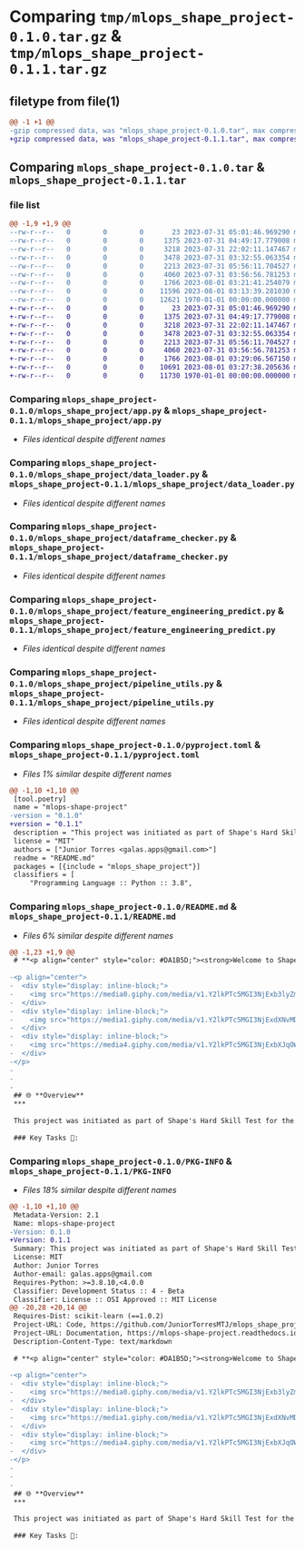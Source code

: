 # Comparing `tmp/mlops_shape_project-0.1.0.tar.gz` & `tmp/mlops_shape_project-0.1.1.tar.gz`

## filetype from file(1)

```diff
@@ -1 +1 @@
-gzip compressed data, was "mlops_shape_project-0.1.0.tar", max compression
+gzip compressed data, was "mlops_shape_project-0.1.1.tar", max compression
```

## Comparing `mlops_shape_project-0.1.0.tar` & `mlops_shape_project-0.1.1.tar`

### file list

```diff
@@ -1,9 +1,9 @@
--rw-r--r--   0        0        0       23 2023-07-31 05:01:46.969290 mlops_shape_project-0.1.0/mlops_shape_project/__init__.py
--rw-r--r--   0        0        0     1375 2023-07-31 04:49:17.779008 mlops_shape_project-0.1.0/mlops_shape_project/app.py
--rw-r--r--   0        0        0     3218 2023-07-31 22:02:11.147467 mlops_shape_project-0.1.0/mlops_shape_project/data_loader.py
--rw-r--r--   0        0        0     3478 2023-07-31 03:32:55.063354 mlops_shape_project-0.1.0/mlops_shape_project/dataframe_checker.py
--rw-r--r--   0        0        0     2213 2023-07-31 05:56:11.704527 mlops_shape_project-0.1.0/mlops_shape_project/feature_engineering_predict.py
--rw-r--r--   0        0        0     4060 2023-07-31 03:56:56.781253 mlops_shape_project-0.1.0/mlops_shape_project/pipeline_utils.py
--rw-r--r--   0        0        0     1766 2023-08-01 03:21:41.254079 mlops_shape_project-0.1.0/pyproject.toml
--rw-r--r--   0        0        0    11596 2023-08-01 03:13:39.281030 mlops_shape_project-0.1.0/README.md
--rw-r--r--   0        0        0    12621 1970-01-01 00:00:00.000000 mlops_shape_project-0.1.0/PKG-INFO
+-rw-r--r--   0        0        0       23 2023-07-31 05:01:46.969290 mlops_shape_project-0.1.1/mlops_shape_project/__init__.py
+-rw-r--r--   0        0        0     1375 2023-07-31 04:49:17.779008 mlops_shape_project-0.1.1/mlops_shape_project/app.py
+-rw-r--r--   0        0        0     3218 2023-07-31 22:02:11.147467 mlops_shape_project-0.1.1/mlops_shape_project/data_loader.py
+-rw-r--r--   0        0        0     3478 2023-07-31 03:32:55.063354 mlops_shape_project-0.1.1/mlops_shape_project/dataframe_checker.py
+-rw-r--r--   0        0        0     2213 2023-07-31 05:56:11.704527 mlops_shape_project-0.1.1/mlops_shape_project/feature_engineering_predict.py
+-rw-r--r--   0        0        0     4060 2023-07-31 03:56:56.781253 mlops_shape_project-0.1.1/mlops_shape_project/pipeline_utils.py
+-rw-r--r--   0        0        0     1766 2023-08-01 03:29:06.567150 mlops_shape_project-0.1.1/pyproject.toml
+-rw-r--r--   0        0        0    10691 2023-08-01 03:27:38.205636 mlops_shape_project-0.1.1/README.md
+-rw-r--r--   0        0        0    11730 1970-01-01 00:00:00.000000 mlops_shape_project-0.1.1/PKG-INFO
```

### Comparing `mlops_shape_project-0.1.0/mlops_shape_project/app.py` & `mlops_shape_project-0.1.1/mlops_shape_project/app.py`

 * *Files identical despite different names*

### Comparing `mlops_shape_project-0.1.0/mlops_shape_project/data_loader.py` & `mlops_shape_project-0.1.1/mlops_shape_project/data_loader.py`

 * *Files identical despite different names*

### Comparing `mlops_shape_project-0.1.0/mlops_shape_project/dataframe_checker.py` & `mlops_shape_project-0.1.1/mlops_shape_project/dataframe_checker.py`

 * *Files identical despite different names*

### Comparing `mlops_shape_project-0.1.0/mlops_shape_project/feature_engineering_predict.py` & `mlops_shape_project-0.1.1/mlops_shape_project/feature_engineering_predict.py`

 * *Files identical despite different names*

### Comparing `mlops_shape_project-0.1.0/mlops_shape_project/pipeline_utils.py` & `mlops_shape_project-0.1.1/mlops_shape_project/pipeline_utils.py`

 * *Files identical despite different names*

### Comparing `mlops_shape_project-0.1.0/pyproject.toml` & `mlops_shape_project-0.1.1/pyproject.toml`

 * *Files 1% similar despite different names*

```diff
@@ -1,10 +1,10 @@
 [tool.poetry]
 name = "mlops-shape-project"
-version = "0.1.0"
+version = "0.1.1"
 description = "This project was initiated as part of Shape's Hard Skill Test for the Machine Learning Engineer role. The core objective was to take an initial script named `job_test_challenge.py` and transform it into a more organized 📐, maintainable 🛠️, and production-ready codebase."
 license = "MIT"
 authors = ["Junior Torres <galas.apps@gmail.com>"]
 readme = "README.md"
 packages = [{include = "mlops_shape_project"}]
 classifiers = [
     "Programming Language :: Python :: 3.8",
```

### Comparing `mlops_shape_project-0.1.0/README.md` & `mlops_shape_project-0.1.1/README.md`

 * *Files 6% similar despite different names*

```diff
@@ -1,23 +1,9 @@
 # **<p align="center" style="color: #DA1B5D;"><strong>Welcome to Shape MLOps Project</strong></p>**
 
-<p align="center">
-  <div style="display: inline-block;">
-    <img src="https://media0.giphy.com/media/v1.Y2lkPTc5MGI3NjExb3lyZmtrZXV3azB2czlreWhsczNhbnVucGEwcGphZXVybXdjZm0wcyZlcD12MV9pbnRlcm5hbF9naWZfYnlfaWQmY3Q9cw/BY68rPj9r8oeiu0mmf/giphy.gif" min-width="300px" max-width="100px" width="200px">
-  </div>
-  <div style="display: inline-block;">
-    <img src="https://media1.giphy.com/media/v1.Y2lkPTc5MGI3NjExdXNvMDliZjNhM28ycGptdjB1MTQ0ZXJlNjJieTh1bjl4ZDBlOTE1eCZlcD12MV9pbnRlcm5hbF9naWZfYnlfaWQmY3Q9cw/9sJOHm62hrvNNTU1g4/giphy.gif" min-width="300px" max-width="100px" width="180px">
-  </div>
-  <div style="display: inline-block;">
-    <img src="https://media4.giphy.com/media/v1.Y2lkPTc5MGI3NjExbXJqOW5sYjlnbms0b3JlZHp2dnkzdDl2YzN0Y2QxZG05cjIxb3pqNCZlcD12MV9pbnRlcm5hbF9naWZfYnlfaWQmY3Q9cw/KyXBkm9V8df6yD6HVF/giphy.gif" min-width="300px" max-width="100px" width="100px">
-  </div>
-</p>
-
-
-
 ## 🌐 **Overview** 
 ***
 
 This project was initiated as part of Shape's Hard Skill Test for the Machine Learning Engineer role. The core objective was to take an initial script named `job_test_challenge.py` and transform it into a more organized 📐, maintainable 🛠️, and production-ready codebase, all the while preserving its primary functionality. The envisioned transformation entailed the integration of best practices, robust documentation 📄, and a modularized (preferentially object-oriented 📦) design to render the code apt for product release.
 
 ### Key Tasks 🔑:
```

### Comparing `mlops_shape_project-0.1.0/PKG-INFO` & `mlops_shape_project-0.1.1/PKG-INFO`

 * *Files 18% similar despite different names*

```diff
@@ -1,10 +1,10 @@
 Metadata-Version: 2.1
 Name: mlops-shape-project
-Version: 0.1.0
+Version: 0.1.1
 Summary: This project was initiated as part of Shape's Hard Skill Test for the Machine Learning Engineer role. The core objective was to take an initial script named `job_test_challenge.py` and transform it into a more organized 📐, maintainable 🛠️, and production-ready codebase.
 License: MIT
 Author: Junior Torres
 Author-email: galas.apps@gmail.com
 Requires-Python: >=3.8.10,<4.0.0
 Classifier: Development Status :: 4 - Beta
 Classifier: License :: OSI Approved :: MIT License
@@ -20,28 +20,14 @@
 Requires-Dist: scikit-learn (==1.0.2)
 Project-URL: Code, https://github.com/JuniorTorresMTJ/mlops_shape_project
 Project-URL: Documentation, https://mlops-shape-project.readthedocs.io/en/latest/
 Description-Content-Type: text/markdown
 
 # **<p align="center" style="color: #DA1B5D;"><strong>Welcome to Shape MLOps Project</strong></p>**
 
-<p align="center">
-  <div style="display: inline-block;">
-    <img src="https://media0.giphy.com/media/v1.Y2lkPTc5MGI3NjExb3lyZmtrZXV3azB2czlreWhsczNhbnVucGEwcGphZXVybXdjZm0wcyZlcD12MV9pbnRlcm5hbF9naWZfYnlfaWQmY3Q9cw/BY68rPj9r8oeiu0mmf/giphy.gif" min-width="300px" max-width="100px" width="200px">
-  </div>
-  <div style="display: inline-block;">
-    <img src="https://media1.giphy.com/media/v1.Y2lkPTc5MGI3NjExdXNvMDliZjNhM28ycGptdjB1MTQ0ZXJlNjJieTh1bjl4ZDBlOTE1eCZlcD12MV9pbnRlcm5hbF9naWZfYnlfaWQmY3Q9cw/9sJOHm62hrvNNTU1g4/giphy.gif" min-width="300px" max-width="100px" width="180px">
-  </div>
-  <div style="display: inline-block;">
-    <img src="https://media4.giphy.com/media/v1.Y2lkPTc5MGI3NjExbXJqOW5sYjlnbms0b3JlZHp2dnkzdDl2YzN0Y2QxZG05cjIxb3pqNCZlcD12MV9pbnRlcm5hbF9naWZfYnlfaWQmY3Q9cw/KyXBkm9V8df6yD6HVF/giphy.gif" min-width="300px" max-width="100px" width="100px">
-  </div>
-</p>
-
-
-
 ## 🌐 **Overview** 
 ***
 
 This project was initiated as part of Shape's Hard Skill Test for the Machine Learning Engineer role. The core objective was to take an initial script named `job_test_challenge.py` and transform it into a more organized 📐, maintainable 🛠️, and production-ready codebase, all the while preserving its primary functionality. The envisioned transformation entailed the integration of best practices, robust documentation 📄, and a modularized (preferentially object-oriented 📦) design to render the code apt for product release.
 
 ### Key Tasks 🔑:
```


